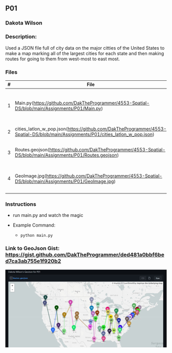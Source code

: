 ## P01
### Dakota Wilson
### Description:

Used a JSON file full of city data on the major citties of the United States to make a map marking all of the largest cities for each state and then making routes for going to them from west-most to east most.

### Files

|   #   | File                                                                                                                              | Description                                                 |
| :---: | --------------------------------------------------------------------------------------------------------------------------------- | ----------------------------------------------------------- |
|   1   | Main.py(https://github.com/DakTheProgrammer/4553-Spatial-DS/blob/main/Assignments/P01/Main.py)                                    | Main file that process all data and makes the GeoJson       |
|   2   | cities_latlon_w_pop.json(https://github.com/DakTheProgrammer/4553-Spatial-DS/blob/main/Assignments/P01/cities_latlon_w_pop.json)  | File with data on all major cities                          |
|   3   | Routes.geojson(https://github.com/DakTheProgrammer/4553-Spatial-DS/blob/main/Assignments/P01/Routes.geojson)                      | File that is used to mark the map                           |
|   4   | GeoImage.jpg(https://github.com/DakTheProgrammer/4553-Spatial-DS/blob/main/Assignments/P01/GeoImage.jpg)                          | Images of final map made from GeoJson file                  |

### Instructions

- run main.py and watch the magic

- Example Command:
    - `python main.py`

### Link to GeoJson Gist: https://gist.github.com/DakTheProgrammer/ded481a0bbf6bed7ca3ab755e1f920b2

<img src="GeoImage.jpg" width="1000">
